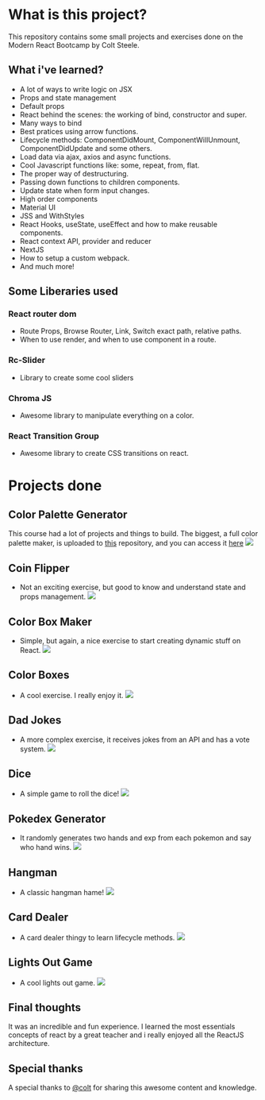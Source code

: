 # What is this project?

This repository contains some small projects and exercises done on the Modern React Bootcamp by Colt Steele.

## What i've learned?
- A lot of ways to write logic on JSX
- Props and state management    
- Default props
- React behind the scenes: the working of bind, constructor and super.
- Many ways to bind
- Best pratices using arrow functions.
- Lifecycle methods: ComponentDidMount, ComponentWillUnmount, ComponentDidUpdate and some others.
- Load data via ajax, axios and async functions.
- Cool Javascript functions like: some, repeat, from, flat.
- The proper way of destructuring.
- Passing down functions to children components.
- Update state when form input changes.
- High order components
- Material UI
- JSS and WithStyles
- React Hooks, useState, useEffect and how to make reusable components.
- React context API, provider and reducer
- NextJS
- How to setup a custom webpack.
- And much more!

## Some Liberaries used
### React router dom
- Route Props, Browse Router, Link, Switch exact path, relative paths.
- When to use render, and when to use component in a route.
### Rc-Slider
- Library to create some cool sliders
### Chroma JS
- Awesome library to manipulate everything on a color.
### React Transition Group
- Awesome library to create CSS transitions on react.

# Projects done
## Color Palette Generator
This course had a lot of projects and things to build. The biggest, a full color palette maker, is uploaded to [this](https://github.com/vinioo/colorproject) repository, and you can access it [here](https://vinioo.github.io/colorproject)
![](.gifs/palette.gif)

## Coin Flipper
- Not an exciting exercise, but good to know and understand state and props management.
![](.gifs/flipcoin.gif)

## Color Box Maker
- Simple, but again, a nice exercise to start creating dynamic stuff on React.
![](.gifs/colorboxmaker.gif)

## Color Boxes
- A cool exercise. I really enjoy it.
![](.gifs/color.gif)

## Dad Jokes
- A more complex exercise, it receives jokes from an API and has a vote system.
![](.gifs/dadjokes.gif)

## Dice
- A simple game to roll the dice!
![](.gifs/dice.gif)

## Pokedex Generator
- It randomly generates two hands and exp from each pokemon and say who hand wins.
![](.gifs/pokemon.gif)

## Hangman
- A classic hangman hame! 
![](.gifs/hangman.gif)

## Card Dealer
- A card dealer thingy to learn lifecycle methods.
![](.gifs/carfd.gif)

## Lights Out Game
- A cool lights out game.
![](.gifs/lightsout.gif)


## Final thoughts
It was an incredible and fun experience. I learned the most essentials concepts of react by a great teacher and i really enjoyed all the ReactJS architecture.

## Special thanks
A special thanks to [@colt](https://github.com/Colt) for sharing this awesome content and knowledge.
